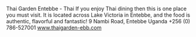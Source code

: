 
Thai Garden Entebbe - Thai
If you enjoy Thai dining then this is one place you must visit. It is located across Lake Victoria in Entebbe, and the food is authentic, flavorful and fantastic!
9 Nambi Road, Entebbe Uganda
+256 (0) 786-527001
www.thaigarden-ebb.com

